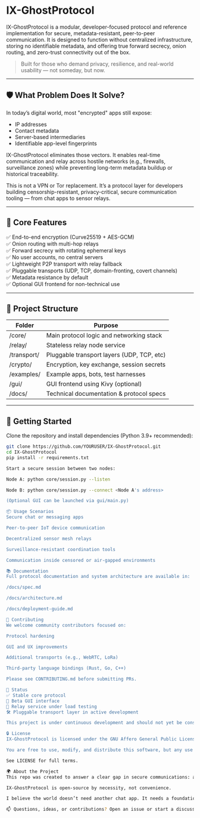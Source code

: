 # IX-GhostProtocol

IX-GhostProtocol is a modular, developer-focused protocol and reference implementation for secure, metadata-resistant, peer-to-peer communication. It is designed to function without centralized infrastructure, storing no identifiable metadata, and offering true forward secrecy, onion routing, and zero-trust connectivity out of the box.

> Built for those who demand privacy, resilience, and real-world usability — not someday, but now.

---

## 🛡️ What Problem Does It Solve?

In today’s digital world, most "encrypted" apps still expose:
- IP addresses
- Contact metadata
- Server-based intermediaries
- Identifiable app-level fingerprints

IX-GhostProtocol eliminates those vectors. It enables real-time communication and relay across hostile networks (e.g., firewalls, surveillance zones) while preventing long-term metadata buildup or historical traceability.

This is not a VPN or Tor replacement. It’s a protocol layer for developers building censorship-resistant, privacy-critical, secure communication tooling — from chat apps to sensor relays.

---

## 🔑 Core Features

✅ End-to-end encryption (Curve25519 + AES-GCM)  
✅ Onion routing with multi-hop relays  
✅ Forward secrecy with rotating ephemeral keys  
✅ No user accounts, no central servers  
✅ Lightweight P2P transport with relay fallback  
✅ Pluggable transports (UDP, TCP, domain-fronting, covert channels)  
✅ Metadata resistance by default  
✅ Optional GUI frontend for non-technical use

---

## 🧱 Project Structure

| Folder                  | Purpose                                    |
|-------------------------|--------------------------------------------|
| /core/                  | Main protocol logic and networking stack   |
| /relay/                 | Stateless relay node service               |
| /transport/             | Pluggable transport layers (UDP, TCP, etc) |
| /crypto/                | Encryption, key exchange, session secrets  |
| /examples/              | Example apps, bots, test harnesses         |
| /gui/                   | GUI frontend using Kivy (optional)         |
| /docs/                  | Technical documentation & protocol specs   |

---

## 🚀 Getting Started

Clone the repository and install dependencies (Python 3.9+ recommended):

```bash
git clone https://github.com/YOURUSER/IX-GhostProtocol.git
cd IX-GhostProtocol
pip install -r requirements.txt

Start a secure session between two nodes:

Node A: python core/session.py --listen

Node B: python core/session.py --connect <Node A's address>

(Optional GUI can be launched via gui/main.py)

📦 Usage Scenarios
Secure chat or messaging apps

Peer-to-peer IoT device communication

Decentralized sensor mesh relays

Surveillance-resistant coordination tools

Communication inside censored or air-gapped environments

📚 Documentation
Full protocol documentation and system architecture are available in:

/docs/spec.md

/docs/architecture.md

/docs/deployment-guide.md

🤝 Contributing
We welcome community contributors focused on:

Protocol hardening

GUI and UX improvements

Additional transports (e.g., WebRTC, LoRa)

Third-party language bindings (Rust, Go, C++)

Please see CONTRIBUTING.md before submitting PRs.

🧪 Status
✅ Stable core protocol
🧪 Beta GUI interface
🧪 Relay service under load testing
🛠️ Pluggable transport layer in active development

This project is under continuous development and should not yet be considered production-grade.

🔒 License
IX-GhostProtocol is licensed under the GNU Affero General Public License v3.0 (AGPL-3.0).

You are free to use, modify, and distribute this software, but any use in a networked service must also provide source code access to its users. This ensures the project's principles — privacy, transparency, and autonomy — remain protected even in hosted scenarios.

See LICENSE for full terms.

🌍 About the Project
This repo was created to answer a clear gap in secure communications: a modern, peer-to-peer, metadata-resistant protocol that’s usable, modular, and doesn't rely on central services. It's built to be understood, extended, and deployed by developers and privacy-minded engineers across the globe.

IX-GhostProtocol is open-source by necessity, not convenience.

I believe the world doesn’t need another chat app. It needs a foundation for secure communication that won’t disappear when a company folds or a country blocks it.

📫 Questions, ideas, or contributions? Open an issue or start a discussion — let's build it together.
 
